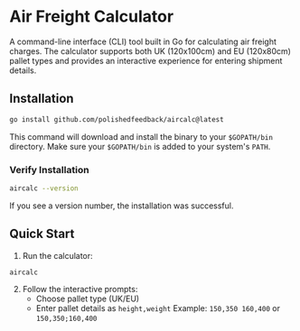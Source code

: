 # Air Freight Calculator

A command-line interface (CLI) tool built in Go for calculating air freight charges. The calculator supports both UK (120x100cm) and EU (120x80cm) pallet types and provides an interactive experience for entering shipment details.

## Installation

```bash
go install github.com/polishedfeedback/aircalc@latest
```

This command will download and install the binary to your `$GOPATH/bin` directory. Make sure your `$GOPATH/bin` is added to your system's `PATH`.

### Verify Installation

```bash
aircalc --version
```

If you see a version number, the installation was successful.

## Quick Start

1. Run the calculator:
```bash
aircalc
```

2. Follow the interactive prompts:
   - Choose pallet type (UK/EU)
   - Enter pallet details as `height,weight`
   Example: `150,350 160,400` or `150,350;160,400`

